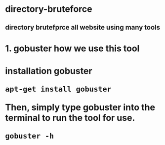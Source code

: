 # directory-bruteforce

<h2/>directory brutefprce all website using many tools<h2/>
<h1/>1. gobuster how we use this tool<h1/>
</p1> installation gobuster <p1/>
  
```
apt-get install gobuster
```
<p1/>Then, simply type gobuster into the terminal to run the tool for use.<p1/>
```
gobuster -h
```
